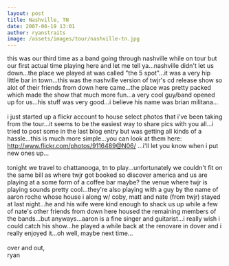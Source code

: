 ```yaml
---
layout: post
title: Nashville, TN
date: 2007-06-19 13:01
author: ryanstraits
image: /assets/images/tour/nashville-tn.jpg
---
```

this was our third time as a band going through nashville while on tour but our first actual time playing here and let me tell ya...nashville didn't let us down...the place we played at was called "the 5 spot"...it was a very hip little bar in town...this was the nashville version of twjr's cd release show so alot of their friends from down here came...the place was pretty packed which made the show that much more fun...a very cool guy/band opened up for us...his stuff was very good...i believe his name was brian militana...<br /><br />i just started up a flickr account to house select photos that i've been taking from the tour...it seems to be the easiest way to share pics with you all...i tried to post some in the last blog entry but was getting all kinds of a hassle...this is much more simple...you can look at them here: <a href="http://www.flickr.com/photos/9116489@N06/">http://www.flickr.com/photos/9116489@N06/</a> ...i'll let you know when i put new ones up...<br /><br />tonight we travel to chattanooga, tn to play...unfortunately we couldn't fit on the same bill as where twjr got booked so discover america and us are playing at a some form of a coffee bar maybe? the venue where twjr is playing sounds pretty cool...they're also playing with a guy by the name of aaron roche whose house i along w/ coby, matt and nate (from twjr) stayed at last night...he and his wife were kind enough to shack us up while a few of nate's other friends from down here housed the remaining members of the bands...but anyways...aaron is a fine singer and guitarist...i really wish i could catch his show...he played a while back at the renovare in dover and i really enjoyed it...oh well, maybe next time...<br /><br />over and out,<br />ryan

